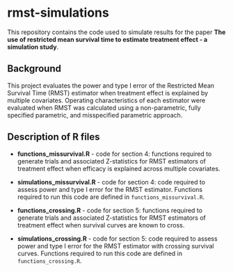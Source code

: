 # rmst-simulations
This repository contains the code used to simulate results for the paper **The use of restricted mean survival time to estimate treatment
effect - a simulation study**. 

## Background 
This project evaluates the power and type I error of the Restricted Mean Survival Time (RMST) estimator when treatment effect is explained by multiple covariates. Operating characteristics of each estimator were evaluated when RMST was calculated using a non-parametric, fully specified parametric, and misspecified parametric approach. 

## Description of R files
* **functions_missurvival.R** - code for section 4: functions required to generate trials and associated Z-statistics for RMST estimators of treatment effect when efficacy is explained across multiple covariates.
  
* **simulations_missurvival.R** - code for section 4: code required to assess power and type I error for the RMST estimator. Functions required to run this code are defined in `functions_missurvival.R`.

* **functions_crossing.R** - code for section 5: functions required to generate trials and associated Z-statistics for RMST estimators of treatment effect when survival curves are known to cross.
  
* **simulations_crossing.R** - code for section 5: code required to assess power and type I error for the RMST estimator with crossing survival curves. Functions required to run this code are defined in `functions_crossing.R`.
